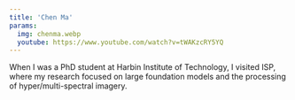 ```yaml
---
title: 'Chen Ma'
params:
  img: chenma.webp
  youtube: https://www.youtube.com/watch?v=tWAKzcRY5YQ
---
```


When I was a PhD student at Harbin Institute of Technology, I visited ISP, where my research focused on large foundation models and the processing of hyper/multi-spectral imagery.